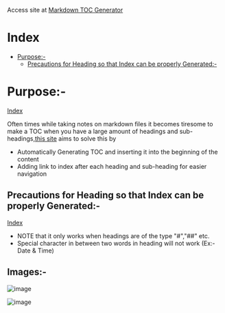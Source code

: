 Access site at <a href="https://markdownindexgenerator.netlify.app/" target="_blank">Markdown TOC Generator</a>

# Index
 - [Purpose:-](#purpose-)
   - [Precautions for Heading so that Index can be properly Generated:-](#precautions-for-heading-so-that-index-can-be-properly-generated-)

# Purpose:-
[Index](#index)
 

Often times while taking notes on markdown files it becomes tiresome to make a TOC when you have a large amount of headings and sub-headings,<a href="https://markdownindexgenerator.netlify.app/" target="_blank">this site</a> aims to solve this by
- Automatically Generating TOC and inserting it into the beginning of the content
- Adding link to index after each heading and sub-heading for easier navigation

## Precautions for Heading so that Index can be properly Generated:-
[Index](#index)
 

- NOTE that it only works when headings are of the type "#","##" etc.
- Special character in between two words in heading will not work (Ex:-Date & Time)

## Images:-

![image](https://github.com/xmp-er/Markdown-TOC-Generator/assets/107166230/4ff5eacd-9941-47ea-871e-df13f0d21f13)

![image](https://github.com/xmp-er/Markdown-TOC-Generator/assets/107166230/6d4d7c21-9ba8-4065-ab59-b599fbbe650f)
